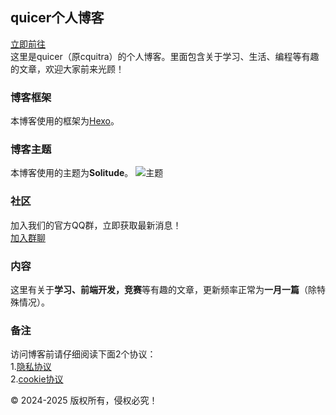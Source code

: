 ## quicer个人博客
[立即前往](https://quicer.js.cool)  
这里是quicer（原cquitra）的个人博客。里面包含关于学习、生活、编程等有趣的文章，欢迎大家前来光顾！  
### 博客框架
本博客使用的框架为[Hexo](https://hexo.io/zh-cn/)。
### 博客主题
本博客使用的主题为**Solitude**。
![主题](https://raw.githubusercontent.com/everfu/hexo-theme-solitude/dev/.github/logo.avif)  
### 社区
加入我们的官方QQ群，立即获取最新消息！  
[加入群聊](https://qun.qq.com/universal-share/share?ac=1)  
### 内容
这里有关于**学习、前端开发，竞赛**等有趣的文章，更新频率正常为**一月一篇**（除特殊情况）。  
### 备注
访问博客前请仔细阅读下面2个协议：  
1.[隐私协议](https://quicer.js.cool/privacy)  
2.[cookie协议](http://localhost:4000/cookie/)  



© 2024-2025 版权所有，侵权必究！
